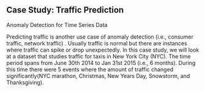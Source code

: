 ## Case Study: Traffic Prediction
Anomaly Detection for Time Series Data


Predicting traffic is another use case of anomaly detection (i.e., consumer traffic, network traffic) . Usually traffic is normal but there are instances where traffic can spike or drop unexpectedly. In this case study, we will look at a dataset that studies traffic for taxis in New York City (NYC). The time period spans from June 30th 2014 to Jan 31st 2015 (i.e., 6 months). During this time there were 5 events where the amount of traffic changed significantly(NYC marathon, Christmas, New Years Day, Snowstorm, and Thanksgiving).
